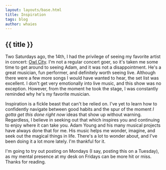 ```yaml
---
layout: layouts/base.html
title: Inspiration
tags: blog
author: whaies
---
```


## {{ title }}

Two Saturdays ago, the 14th, I had the privilege of seeing my favorite artist in concert: [Owl City](https://owlcity.com/).
I'm not a regular concert goer, so it's taken me some time to get around to seeing Adam, and it was not a disappointment. He's a great musician, fun performer, and definitely worth seeing live. Although there were a few more songs I would have wanted to hear, the set list was excellent. I don't get very emotionally into live music, and this show was no exception. However, from the moment he took the stage, I was constantly reminded why he's my favorite musician. 

Inspiration is a fickle beast that can't be relied on. I've yet to learn how to confidently navigate between good habits and the spur of the moment *I gotta get this done right now* ideas that show up without warning. Regardless, I believe in seeking out that which inspires you and continuing to enjoy where it can take you. Adam Young and his many musical projects have always done that for me. His music helps me wonder, imagine, and seek out the magical things in life. There's a lot to wonder about, and I've been doing it a lot more lately. I'm thankful for it.

I'm going to try out posting on Mondays (I say, posting this on a Tuesday), as my mental presence at my desk on Fridays can be more hit or miss. Thanks for reading. 